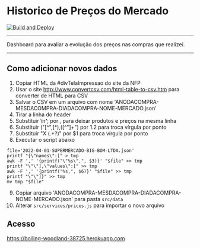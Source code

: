 # Historico de Preços do Mercado

[![Build and Deploy](https://github.com/fberanizo/historico-precos-mercado/actions/workflows/deploy.yml/badge.svg)](https://github.com/fberanizo/historico-precos-mercado/actions/workflows/deploy.yml)

----

Dashboard para avaliar a evolução dos preços nas compras que realizei.

----

## Como adicionar novos dados

1. Copiar HTML da #divTelaImpressao do site da NFP
2. Usar o site http://www.convertcsv.com/html-table-to-csv.htm para converter de HTML para CSV
3. Salvar o CSV em um arquivo com nome 'ANODACOMPRA-MESDACOMPRA-DIADACOMPRA-NOME-MERCADO.json'
4. Tirar a linha do header
5. Substituir \n^, por , para deixar produtos e preços na mesma linha
6. Substituir ("[^",]*),([^"]+") por $1.$2 para troca vírgula por ponto
7. Substituir "X (.+?)" por $1 para troca vírgula por ponto
8. Executar o script abaixo

```shell
file='2022-04-01-SUPERMERCADO-BIG-BOM-LTDA.json'
printf "{\"names\":[" > tmp
awk -F ',' '{printf("\"%s\",", $3)}' "$file" >> tmp
printf "\"\"],\"values\":[" >> tmp
awk -F ',' '{printf("%s,", $6)}' "$file" >> tmp
printf "\"\"]}" >> tmp
mv tmp "$file"
```

9. Copiar arquivo 'ANODACOMPRA-MESDACOMPRA-DIADACOMPRA-NOME-MERCADO.json' para pasta `src/data`
10. Alterar `src/services/prices.js` para importar o novo arquivo

## Acesso

https://boiling-woodland-38725.herokuapp.com
